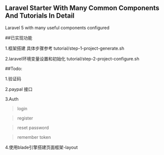 ## Laravel Starter With Many Common Components And Tutorials In Detail

Laravel 5 with many useful components configured






##已实现功能

1.框架搭建   具体步骤参考   tutorial/step-1-project-generate.sh

2.laravel环境变量设置和初始化 tutorial/step-2-project-configure.sh

##Todo:

1.验证码

2.paypal 接口

3.Auth
> login

> register

> reset password

> remember token

4.使用blade引擎搭建页面框架-layout


